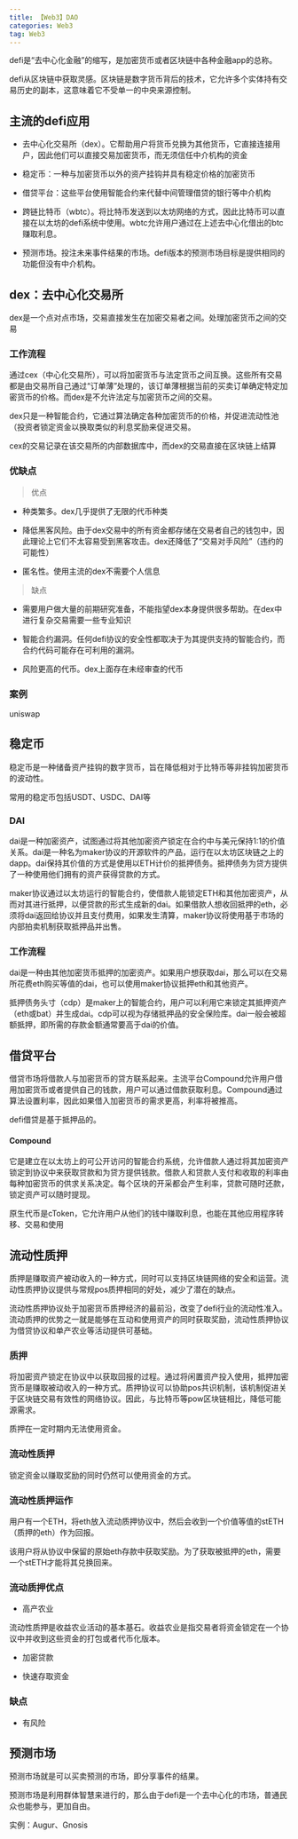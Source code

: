 ```yaml
---
title: 【Web3】DAO
categories: Web3
tag: Web3
---
```


defi是“去中心化金融”的缩写，是加密货币或者区块链中各种金融app的总称。

defi从区块链中获取灵感。区块链是数字货币背后的技术，它允许多个实体持有交易历史的副本，这意味着它不受单一的中央来源控制。

## 主流的defi应用

- 去中心化交易所（dex）。它帮助用户将货币兑换为其他货币，它直接连接用户，因此他们可以直接交易加密货币，而无须信任中介机构的资金

- 稳定币：一种与加密货币以外的资产挂钩并具有稳定价格的加密货币

- 借贷平台：这些平台使用智能合约来代替中间管理借贷的银行等中介机构

- 跨链比特币（wbtc）。将比特币发送到以太坊网络的方式，因此比特币可以直接在以太坊的defi系统中使用。wbtc允许用户通过在上述去中心化借出的btc赚取利息。

- 预测市场。投注未来事件结果的市场。defi版本的预测市场目标是提供相同的功能但没有中介机构。

## dex：去中心化交易所

dex是一个点对点市场，交易直接发生在加密交易者之间。处理加密货币之间的交易

### 工作流程

通过cex（中心化交易所），可以将加密货币与法定货币之间互换。这些所有交易都是由交易所自己通过“订单薄”处理的，该订单薄根据当前的买卖订单确定特定加密货币的价格。而dex是不允许法定与加密货币之间的交易。

dex只是一种智能合约，它通过算法确定各种加密货币的价格，并促进流动性池（投资者锁定资金以换取类似的利息奖励来促进交易。

cex的交易记录在该交易所的内部数据库中，而dex的交易直接在区块链上结算

### 优缺点

> 优点

- 种类繁多。dex几乎提供了无限的代币种类

- 降低黑客风险。由于dex交易中的所有资金都存储在交易者自己的钱包中，因此理论上它们不太容易受到黑客攻击。dex还降低了“交易对手风险”（违约的可能性）

- 匿名性。使用主流的dex不需要个人信息

>缺点

- 需要用户做大量的前期研究准备，不能指望dex本身提供很多帮助。在dex中进行复杂交易需要一些专业知识

- 智能合约漏洞。任何defi协议的安全性都取决于为其提供支持的智能合约，而合约代码可能存在可利用的漏洞。

- 风险更高的代币。dex上面存在未经审查的代币

### 案例

uniswap

## 稳定币

稳定币是一种储备资产挂钩的数字货币，旨在降低相对于比特币等非挂钩加密货币的波动性。

常用的稳定币包括USDT、USDC、DAI等

### DAI

dai是一种加密资产，试图通过将其他加密资产锁定在合约中与美元保持1:1的价值关系。dai是一种名为maker协议的开源软件的产品，运行在以太坊区块链之上的dapp。dai保持其价值的方式是使用以ETH计价的抵押债务。抵押债务为贷方提供了一种使用他们拥有的资产获得贷款的方式。

maker协议通过以太坊运行的智能合约，使借款人能锁定ETH和其他加密资产，从而对其进行抵押，以便贷款的形式生成新的dai。如果借款人想收回抵押的eth，必须将dai返回给协议并且支付费用，如果发生清算，maker协议将使用基于市场的内部拍卖机制获取抵押品并出售。

### 工作流程

dai是一种由其他加密货币抵押的加密资产。如果用户想获取dai，那么可以在交易所花费eth购买等值的dai，也可以使用maker协议抵押eth和其他资产。

抵押债务头寸（cdp）是maker上的智能合约，用户可以利用它来锁定其抵押资产（eth或bat）并生成dai。cdp可以视为存储抵押品的安全保险库。dai一般会被超额抵押，即所需的存款金额通常要高于dai的价值。

## 借贷平台

借贷市场将借款人与加密货币的贷方联系起来。主流平台Compound允许用户借用加密货币或者提供自己的钱款，用户可以通过借款获取利息。Compound通过算法设置利率，因此如果借入加密货币的需求更高，利率将被推高。

defi借贷是基于抵押品的。

#### Compound

它是建立在以太坊上的可公开访问的智能合约系统，允许借款人通过将其加密资产锁定到协议中来获取贷款和为贷方提供钱款。借款人和贷款人支付和收取的利率由每种加密货币的供求关系决定。每个区块的开采都会产生利率，贷款可随时还款，锁定资产可以随时提现。

原生代币是cToken，它允许用户从他们的钱中赚取利息，也能在其他应用程序转移、交易和使用

## 流动性质押

质押是赚取资产被动收入的一种方式，同时可以支持区块链网络的安全和运营。流动性质押协议提供与常规pos质押相同的好处，减少了潜在的缺点。

流动性质押协议处于加密货币质押经济的最前沿，改变了defi行业的流动性准入。流动质押的优势之一就是能够在互动和使用资产的同时获取奖励，流动性质押协议为借贷协议和单产农业等活动提供可基础。

### 质押

将加密资产锁定在协议中以获取回报的过程。通过将闲置资产投入使用，抵押加密货币是赚取被动收入的一种方式。质押协议可以协助pos共识机制，该机制促进关于区块链交易有效性的网络协议。因此，与比特币等pow区块链相比，降低可能源需求。

质押在一定时期内无法使用资金。

### 流动性质押

锁定资金以赚取奖励的同时仍然可以使用资金的方式。

### 流动性质押运作

用户有一个ETH，将eth放入流动质押协议中，然后会收到一个价值等值的stETH（质押的eth）作为回报。

该用户将从协议中保留的原始eth存款中获取奖励。为了获取被抵押的eth，需要一个stETH才能将其兑换回来。

### 流动质押优点

- 高产农业

流动性质押是收益农业活动的基本基石。收益农业是指交易者将资金锁定在一个协议中并收到这些资金的打包或者代币化版本。

- 加密贷款

- 快速存取资金

### 缺点

- 有风险

## 预测市场

预测市场就是可以买卖预测的市场，即分享事件的结果。

预测市场是利用群体智慧来进行的，那么由于defi是一个去中心化的市场，普通民众也能参与，更加自由。

实例：Augur、Gnosis
